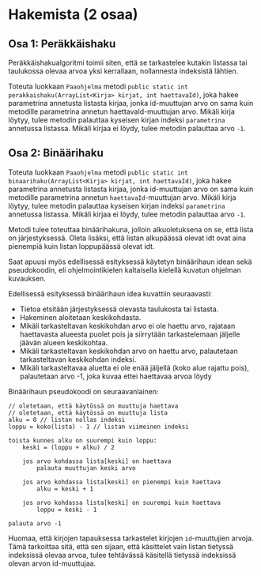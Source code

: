 # Hakemista (2 osaa)

## Osa 1: Peräkkäishaku

Peräkkäishakualgoritmi toimii siten, että se tarkastelee kutakin listassa 
tai taulukossa olevaa arvoa yksi kerrallaan, nollannesta indeksistä lähtien.

Toteuta luokkaan ```Paaohjelma``` metodi 
```public static int perakkaishaku(ArrayList<Kirja> kirjat, int haettavaId)```, 
joka hakee parametrina annetusta listasta kirjaa, jonka id-muuttujan arvo on sama 
kuin metodille parametrina annetun haettavaId-muuttujan arvo. 
Mikäli kirja löytyy, tulee metodin palauttaa kyseisen kirjan indeksi `parametrina` annetussa listassa. 
Mikäli kirjaa ei löydy, tulee metodin palauttaa arvo `-1`.

## Osa 2: Binäärihaku

Toteuta luokkaan ```Paaohjelma``` metodi 
```public static int binaarihaku(ArrayList<Kirja> kirjat, int haettavaId)```, 
joka hakee parametrina annetusta listasta kirjaa, jonka id-muuttujan arvo on sama 
kuin metodille parametrina annetun ```haettavaId```-muuttujan arvo. 
Mikäli kirja löytyy, tulee metodin palauttaa kyseisen kirjan indeksi `parametrina` annetussa listassa. 
Mikäli kirjaa ei löydy, tulee metodin palauttaa arvo `-1`.

Metodi tulee toteuttaa binäärihakuna, jolloin alkuoletuksena on se, 
että lista on järjestyksessä. 
Oleta lisäksi, että listan alkupäässä olevat idt ovat aina pienempiä kuin listan loppupäässä olevat idt.

Saat apuusi myös edellisessä esityksessä käytetyn binäärihaun idean 
sekä pseudokoodin, eli ohjelmointikielen kaltaisella kielellä kuvatun ohjelman kuvauksen.

Edellisessä esityksessä binäärihaun idea kuvattiin seuraavasti:

- Tietoa etsitään järjestyksessä olevasta taulukosta tai listasta.
- Hakeminen aloitetaan keskikohdasta.
- Mikäli tarkasteltavan keskikohdan arvo ei ole haettu arvo, rajataan haettavasta alueesta puolet pois ja siirrytään tarkastelemaan jäljelle jäävän alueen keskikohtaa.
- Mikäli tarkasteltavan keskikohdan arvo on haettu arvo, palautetaan tarkasteltavan keskikohdan indeksi.
- Mikäli tarkasteltavaa aluetta ei ole enää jäljellä (koko alue rajattu pois), palautetaan arvo -1, joka kuvaa ettei haettavaa arvoa löydy

Binäärihaun pseudokoodi on seuraavanlainen:

```
// oletetaan, että käytössä on muuttuja haettava
// oletetaan, että käytössä on muuttuja lista
alku = 0 // listan nollas indeksi
loppu = koko(lista) - 1 // listan viimeinen indeksi

toista kunnes alku on suurempi kuin loppu:
    keski = (loppu + alku) / 2

    jos arvo kohdassa lista[keski] on haettava
        palauta muuttujan keski arvo

    jos arvo kohdassa lista[keski] on pienempi kuin haettava
        alku = keski + 1

    jos arvo kohdassa lista[keski] on suurempi kuin haettava
        loppu = keski - 1

palauta arvo -1
```

Huomaa, että kirjojen tapauksessa tarkastelet kirjojen ```id```-muuttujien arvoja. 
Tämä tarkoittaa sitä, että sen sijaan, että käsittelet vain listan tietyssä indeksissä olevaa arvoa, 
tulee tehtävässä käsitellä tietyssä indeksissä olevan arvon id-muuttujaa.
